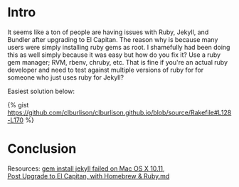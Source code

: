 # Intro 
It seems like a ton of people are having issues with Ruby, Jekyll, and Bundler after upgrading to El Capitan. The reason why is because many users were simply installing ruby gems as root. I shamefully had been doing this as well simply because it was easy but how do you fix it? Use a ruby gem manager; RVM, rbenv, chruby, etc. That is fine if you're an actual ruby developer and need to test against multiple versions of ruby for for someone who just uses ruby for Jekyll?

Easiest solution below:


{% gist https://github.com/clburlison/clburlison.github.io/blob/source/Rakefile#L128-L170 %}



# Conclusion

Resources: [gem install jekyll failed on Mac OS X 10.11](https://github.com/jekyll/jekyll/issues/3984#issuecomment-142416330),  
[Post Upgrade to El Capitan, with Homebrew & Ruby.md](https://gist.github.com/pboling/c2bb179e73f8a6ca94e4)